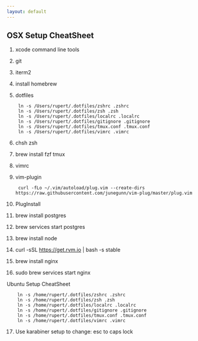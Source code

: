 ```yaml
---
layout: default
---
```

OSX Setup CheatSheet
---

1. xcode command line tools
2. git
3. iterm2
4. install homebrew
5. dotfiles

		ln -s /Users/rupert/.dotfiles/zshrc .zshrc
		ln -s /Users/rupert/.dotfiles/zsh .zsh
		ln -s /Users/rupert/.dotfiles/localrc .localrc
		ln -s /Users/rupert/.dotfiles/gitignore .gitignore
		ln -s /Users/rupert/.dotfiles/tmux.conf .tmux.conf
		ln -s /Users/rupert/.dotfiles/vimrc .vimrc

6. chsh zsh
7. brew install fzf tmux
8. vimrc
9. vim-plugin 
		
		curl -fLo ~/.vim/autoload/plug.vim --create-dirs https://raw.githubusercontent.com/junegunn/vim-plug/master/plug.vim
		
10. PlugInstall
11. brew install postgres
12. brew services start postgres
13. brew install node
14. curl -sSL https://get.rvm.io | bash -s stable 
15. brew install nginx
16. sudo brew services start nginx

Ubuntu Setup CheatSheet

		ln -s /home/rupert/.dotfiles/zshrc .zshrc
		ln -s /home/rupert/.dotfiles/zsh .zsh
		ln -s /home/rupert/.dotfiles/localrc .localrc
		ln -s /home/rupert/.dotfiles/gitignore .gitignore
		ln -s /home/rupert/.dotfiles/tmux.conf .tmux.conf
		ln -s /home/rupert/.dotfiles/vimrc .vimrc

17. Use karabiner setup to change: esc to caps lock
